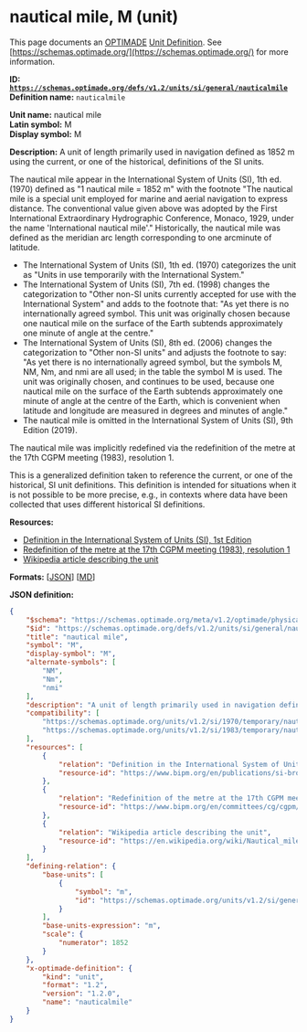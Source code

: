 # nautical mile, M (unit)

This page documents an [OPTIMADE](https://www.optimade.org/) [Unit Definition](https://schemas.optimade.org/#definitions). See [https://schemas.optimade.org/](https://schemas.optimade.org/) for more information.

**ID: [`https://schemas.optimade.org/defs/v1.2/units/si/general/nauticalmile`](https://schemas.optimade.org/defs/v1.2/units/si/general/nauticalmile.md)**  
**Definition name:** `nauticalmile`

**Unit name:** nautical mile  
**Latin symbol:** M  
**Display symbol:** M  
  
**Description:** A unit of length primarily used in navigation defined as 1852 m using the current, or one of the historical, definitions of the SI units.

The nautical mile appear in the International System of Units (SI), 1th ed. (1970) defined as "1 nautical mile = 1852 m" with the footnote "The nautical mile is a special unit employed for marine and aerial navigation to express distance. The conventional value given above was adopted by the First International Extraordinary Hydrographic Conference, Monaco, 1929, under the name 'International nautical mile'."
Historically, the nautical mile was defined as the meridian arc length corresponding to one arcminute of latitude.

- The International System of Units (SI), 1th ed. (1970) categorizes the unit as "Units in use temporarily with the International System."
- The International System of Units (SI), 7th ed. (1998) changes the categorization to "Other non-SI units currently accepted for use with the International System" and adds to the footnote that: "As yet there is no internationally agreed symbol. This unit was originally chosen because one nautical mile on the surface of the Earth subtends approximately one minute of angle at the centre."
- The International System of Units (SI), 8th ed. (2006) changes the categorization to "Other non-SI units" and adjusts the footnote to say: "As yet there is no internationally agreed symbol, but the symbols M, NM, Nm, and nmi are all used; in the table the symbol M is used. The unit was originally chosen, and continues to be used, because one nautical mile on the surface of the Earth subtends approximately one minute of angle at the centre of the Earth, which is convenient when latitude and longitude are measured in degrees and minutes of angle."
- The nautical mile is omitted in the International System of Units (SI), 9th Edition (2019).

The nautical mile was implicitly redefined via the redefinition of the metre at the 17th CGPM meeting (1983), resolution 1.

This is a generalized definition taken to reference the current, or one of the historical, SI unit definitions.
This definition is intended for situations when it is not possible to be more precise, e.g., in contexts where data have been collected that uses different historical SI definitions.

**Resources:**

- [Definition in the International System of Units (SI), 1st Edition](https://www.bipm.org/en/publications/si-brochure)
- [Redefinition of the metre at the 17th CGPM meeting (1983), resolution 1](https://www.bipm.org/en/committees/cg/cgpm/17-1983/resolution-1)
- [Wikipedia article describing the unit](https://en.wikipedia.org/wiki/Nautical_mile)


**Formats:** [[JSON](nauticalmile.json)] [[MD](nauticalmile.md)]

**JSON definition:**

``` json
{
    "$schema": "https://schemas.optimade.org/meta/v1.2/optimade/physical_unit_definition.md",
    "$id": "https://schemas.optimade.org/defs/v1.2/units/si/general/nauticalmile",
    "title": "nautical mile",
    "symbol": "M",
    "display-symbol": "M",
    "alternate-symbols": [
        "NM",
        "Nm",
        "nmi"
    ],
    "description": "A unit of length primarily used in navigation defined as 1852 m using the current, or one of the historical, definitions of the SI units.\n\nThe nautical mile appear in the International System of Units (SI), 1th ed. (1970) defined as \"1 nautical mile = 1852 m\" with the footnote \"The nautical mile is a special unit employed for marine and aerial navigation to express distance. The conventional value given above was adopted by the First International Extraordinary Hydrographic Conference, Monaco, 1929, under the name 'International nautical mile'.\"\nHistorically, the nautical mile was defined as the meridian arc length corresponding to one arcminute of latitude.\n\n- The International System of Units (SI), 1th ed. (1970) categorizes the unit as \"Units in use temporarily with the International System.\"\n- The International System of Units (SI), 7th ed. (1998) changes the categorization to \"Other non-SI units currently accepted for use with the International System\" and adds to the footnote that: \"As yet there is no internationally agreed symbol. This unit was originally chosen because one nautical mile on the surface of the Earth subtends approximately one minute of angle at the centre.\"\n- The International System of Units (SI), 8th ed. (2006) changes the categorization to \"Other non-SI units\" and adjusts the footnote to say: \"As yet there is no internationally agreed symbol, but the symbols M, NM, Nm, and nmi are all used; in the table the symbol M is used. The unit was originally chosen, and continues to be used, because one nautical mile on the surface of the Earth subtends approximately one minute of angle at the centre of the Earth, which is convenient when latitude and longitude are measured in degrees and minutes of angle.\"\n- The nautical mile is omitted in the International System of Units (SI), 9th Edition (2019).\n\nThe nautical mile was implicitly redefined via the redefinition of the metre at the 17th CGPM meeting (1983), resolution 1.\n\nThis is a generalized definition taken to reference the current, or one of the historical, SI unit definitions.\nThis definition is intended for situations when it is not possible to be more precise, e.g., in contexts where data have been collected that uses different historical SI definitions.",
    "compatibility": [
        "https://schemas.optimade.org/units/v1.2/si/1970/temporary/nauticalmile",
        "https://schemas.optimade.org/units/v1.2/si/1983/temporary/nauticalmile"
    ],
    "resources": [
        {
            "relation": "Definition in the International System of Units (SI), 1st Edition",
            "resource-id": "https://www.bipm.org/en/publications/si-brochure"
        },
        {
            "relation": "Redefinition of the metre at the 17th CGPM meeting (1983), resolution 1",
            "resource-id": "https://www.bipm.org/en/committees/cg/cgpm/17-1983/resolution-1"
        },
        {
            "relation": "Wikipedia article describing the unit",
            "resource-id": "https://en.wikipedia.org/wiki/Nautical_mile"
        }
    ],
    "defining-relation": {
        "base-units": [
            {
                "symbol": "m",
                "id": "https://schemas.optimade.org/units/v1.2/si/general/metre"
            }
        ],
        "base-units-expression": "m",
        "scale": {
            "numerator": 1852
        }
    },
    "x-optimade-definition": {
        "kind": "unit",
        "format": "1.2",
        "version": "1.2.0",
        "name": "nauticalmile"
    }
}
```